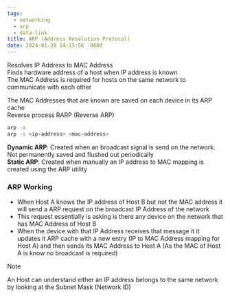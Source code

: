 ```yaml
---
tags:
  - networking
  - arp
  - data-link
title: ARP (Address Resolution Protocol)
date: 2024-01-28 14:15:56 -0600
---
```


Resolves IP Address to MAC Address  
Finds hardware address of a host when IP address is known  
The MAC Address is required for hosts on the same network to communicate with each other

The MAC Addresses that are known are saved on each device in its ARP cache  
Reverse process RARP (Reverse ARP)

````bash
arp -a
arp -s <ip-address> <mac-address>
````

**Dynamic ARP**: Created when an broadcast signal is send on the network. Not permanently saved and flushed out periodically  
**Static ARP**: Created when manually an IP address to MAC mapping is created using the ARP utility

### ARP Working

* When Host A knows the IP address of Host B but not the MAC address it will send a ARP request on the broadcast IP Address of the network 
* This request essentially is asking is there any device on the network that has MAC Address of Host B
* When the device with that IP Address receives that message it it updates it ARP cache with a new entry (IP to MAC Address mapping for Host A) and then sends its MAC Address to Host A (As the MAC of Host A is know no broadcast is required)

 > [!NOTE]
 > An Host can understand either an IP address belongs to the same network by looking at the Subnet Mask (Network ID)